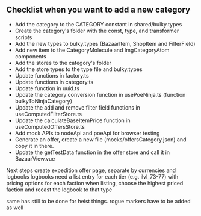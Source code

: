 ## Checklist when you want to add a new category

-   Add the category to the CATEGORY constant in shared/bulky.types
-   Create the category's folder with the const, type, and transformer scripts
-   Add the new types to bulky.types (BazaarItem, ShopItem and FilterField)
-   Add new item to the CategoryMolecule and ImgCategoryAtom components
-   Add the stores to the category's folder
-   Add the store types to the type file and bulky.types
-   Update functions in factory.ts
-   Update functions in category.ts
-   Update function in uuid.ts
-   Update the category conversion function in usePoeNinja.ts (function bulkyToNinjaCategory)
-   Update the add and remove filter field functions in useComputedFilterStore.ts
-   Update the calculateBaseItemPrice function in useComputedOffersStore.ts
-   Add mock APIs to nodeApi and poeApi for browser testing
-   Generate an offer, create a new file (mocks/offersCategory.json) and copy it in there.
-   Update the getTestData function in the offer store and call it in BazaarView.vue

Next steps
create expedition offer page, separate by currencies and logbooks
logbooks need a list entry for each tier (e.g. ilvl_73-77) with pricing options for each faction
when listing, choose the highest priced faction and recast the logbook to that type

same has still to be done for heist things. rogue markers have to be added as well
